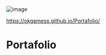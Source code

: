 ![image](https://user-images.githubusercontent.com/72168010/134062734-492ff09a-4ed8-492a-b299-0066366b01af.png)


https://okgamess.github.io/Portafolio/

# Portafolio
